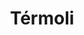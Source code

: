 ---
title: Térmoli
date: 
draft: false

# descripcion
description : Argolla de plata con cubic  Se puede usar tanto con los cubic hacia el frente como con la parte posterior lisa y calada hacia el frente. Dos aros en uno!

materials: Plata 925

color: Plateado

dimensions: 1,8 diam 0,3 ancho

code: 01-11-0354

type: "Aros"

categories: []

# Images
# first image will be shown in the product page
images:
  # - image: "images/path_to_image"
  # La ubicacion de las imagenes es imagenes/Aros/Aros.Argollas/01-11-0354-termoli
  - image: "./images/aros/argollas/01-11-0354-argolla-completa-una-linea-con-cubic_a.JPG"
  - image: "./images/aros/argollas/01-11-0354-argolla-completa-una-linea-con-cubic_b.JPG"
---